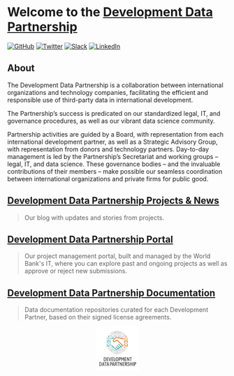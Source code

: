 # Welcome to the [Development Data Partnership](https://datapartnership.org)

[![GitHub](https://img.shields.io/badge/github%20-%23121011.svg?&style=for-the-badge&logo=github&logoColor=white)](https://github.com/datapartnership)
[![Twitter](https://img.shields.io/badge/Twitter-1DA1F2?style=for-the-badge&logo=twitter&logoColor=white)](https://twitter.com/DevDataPship)
[![Slack](https://img.shields.io/badge/Slack-4A154B?style=for-the-badge&logo=slack&logoColor=white)](https://devdatapship.slack.com/join/signup)
[![LinkedIn](https://img.shields.io/badge/LinkedIn-0077B5?style=for-the-badge&logo=linkedin&logoColor=white)](https://www.linkedin.com/company/development-data-partnership/)

## About

The Development Data Partnership is a collaboration between international organizations and technology companies, facilitating the efficient and responsible use of third-party data in international development.

The Partnership’s success is predicated on our standardized legal, IT, and governance procedures, as well as our vibrant data science community.

Partnership activities are guided by a Board, with representation from each international development partner, as well as a Strategic Advisory Group, with representation from donors and technology partners. Day-to-day management is led by the Partnership’s Secretariat and working groups – legal, IT, and data science. These governance bodies – and the invaluable contributions of their members – make possible our seamless coordination between international organizations and private firms for public good.

## [Development Data Partnership Projects & News](https://datapartnership.org/updates)

> Our blog with updates and stories from projects.

## [Development Data Partnership Portal](https://portal.datapartnership.org)

 > Our project management portal, built and managed by the World Bank's IT, where you can explore past and ongoing projects as well as approve or reject new submissions.

## [Development Data Partnership Documentation](https://docs.datapartnership.org)

> Data documentation repositories curated for each Development Partner, based on their signed license agreements.

<p align="center">
  <img width="100" height="100" src="https://raw.githubusercontent.com/datapartnership/.github/main/images/logo.png">
</p>